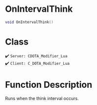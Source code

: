 # OnIntervalThink
```lua
void OnIntervalThink()
```
# Class
✔️ `Server: CDOTA_Modifier_Lua`  
✔️ `Client: C_DOTA_Modifier_Lua`  

# Function Description
Runs when the think interval occurs.

